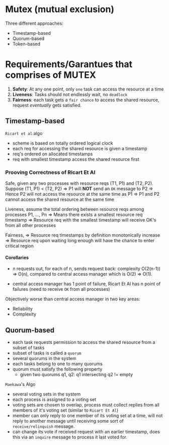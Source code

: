 # Mutex (mutual exclusion)

Three different approaches:
- Timestamp-based
- Quorum-based
- Token-based

# Requirements/Garantues that comprises of MUTEX
1. **Safety**: At any one point, only `one` task can access the resource at a time
2. **Liveness**: Tasks should not endlessly wait, no `deadlock`
3. **Fairness**: each task gets a `fair chance` to access the shared resource, request _eventually_ gets satisfied.

## Timestamp-based
`Ricart et al` algo
- scheme is based on totally ordered logical clock
- each req for accessing the shared resource is given a timestamp
- req's ordered on allocated timestamps
- req with smallest timestamp access the shared resource first

### Prooving Correctness of Ricart Et Al

Safe, given any two processes with resource reqs (T1, P1) and (T2, P2).
Suppose (T1, P1) < (T2, P2)
=> P1 will **NOT** send an `OK` message to P2
=> Hence P2 will not access the resource at the same time as P1
=> P1 and P2 cannot access the shared resource at the same time

Liveness, assume the total ordering between resource reqs among processes P1, ..., Pn
=> Means there exists a smallest resource req timestamp
=> Resource req with the smallest timestamp will receive OK's from all other processes

Fairness,
=> Resource req timestamps by definition monotonically increase 
=> Resource req upon waiting long enough will have the chance to enter critical region 

#### Corollaries

- n requests out, for each of n, sends request back: complexity O(2(n-1)) => O(n), compared to central access manager which is O(2) => O(1).

- central access manager has 1 point of failure, Ricart Et Al has n point of failures (need to receive `OK` from all processes)

Objectively worse than central access manager in two key areas:
- Reliability
- Complexity

## Quorum-based
- each task requests permission to access the shared resource from a subset of tasks
- subset of tasks is called a `quorum`
- several quorums in the system
- each tasks belong to one to many quorums
- quorum must satisfy the following property
	- given two quorums q1, q2: q1 intersecting q2 != empty

`Maekawa`'s Algo
- several voting sets in the system
- each process is assigned to a voting set
- voting sets are chosen to overlap, process must collect replies from all members of it's voting set (similar to `Ricart Et Al`)
- member can only reply to one member of its voting set at a time, will not reply to another message until receiving some sort of `receive/relinquish` message.
- can change its vote if received request with an earlier timestamp, does this via an `inquire` message to process it last voted for.
